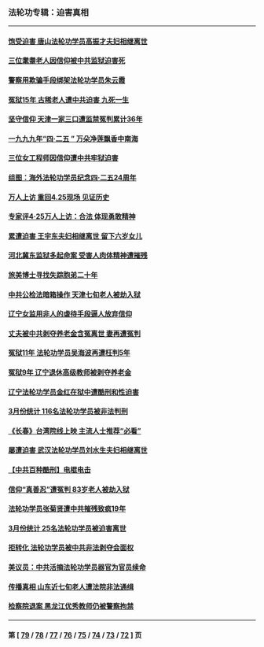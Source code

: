 ### 法轮功专辑：迫害真相
---
#### [饱受迫害 唐山法轮功学员高振才夫妇相继离世](../../pages/nf4379/n13987209.md?05050430) 
#### [三位耄耋老人因信仰被中共监狱迫害死](../../pages/nf4379/n13986618.md?05050430) 
#### [警察用欺骗手段绑架法轮功学员朱云霞](../../pages/nf4379/n13985959.md?05050430) 
#### [冤狱15年 古稀老人遭中共迫害 九死一生](../../pages/nf4379/n13985199.md?05050430) 
#### [坚守信仰 天津一家三口遭监禁冤判累计36年](../../pages/nf4379/n13983791.md?05050430) 
#### [一九九九年“四·二五 ” 万朵净莲飘香中南海](../../pages/nf4379/n13984266.md?05050430) 
#### [三位女工程师因信仰遭中共牢狱迫害](../../pages/nf4379/n13982891.md?05050430) 
#### [组图：海外法轮功学员纪念四‧二五24周年](../../pages/nf4379/n13979790.md?05050430) 
#### [万人上访 重回4.25现场 见证历史](../../pages/nf4379/n13979775.md?05050430) 
#### [专家评4‧25万人上访：合法 体现勇敢精神](../../pages/nf4379/n13975820.md?05050430) 
#### [累遭迫害 王宇东夫妇相继离世 留下六岁女儿](../../pages/nf4379/n13977555.md?05050430) 
#### [河北冀东监狱多起命案 受害人肉体精神遭摧残](../../pages/nf4379/n13976483.md?05050430) 
#### [旅美博士寻找失踪胞弟二十年](../../pages/nf4379/n13976318.md?05050430) 
#### [中共公检法暗箱操作 天津七旬老人被劫入狱](../../pages/nf4379/n13975097.md?05050430) 
#### [辽宁女监用非人的虐待手段逼人放弃信仰](../../pages/nf4379/n13972297.md?05050430) 
#### [丈夫被中共剥夺养老金含冤离世 妻再遭冤判](../../pages/nf4379/n13970514.md?05050430) 
#### [冤狱11年 法轮功学员吴海波再遭枉判5年](../../pages/nf4379/n13966760.md?05050430) 
#### [冤狱9年 辽宁退休高级教师被剥夺养老金](../../pages/nf4379/n13969844.md?05050430) 
#### [辽宁法轮功学员金红在狱中遭酷刑和性迫害](../../pages/nf4379/n13969049.md?05050430) 
#### [3月份统计 116名法轮功学员被非法判刑](../../pages/nf4379/n13967624.md?05050430) 
#### [《长春》台湾院线上映 主流人士推荐“必看”](../../pages/nf4379/n13967751.md?05050430) 
#### [屡遭迫害 武汉法轮功学员刘水生夫妇相继离世](../../pages/nf4379/n13965806.md?05050430) 
#### [【中共百种酷刑】电棍电击](../../pages/nf4379/n13964477.md?05050430) 
#### [信仰“真善忍”遭冤判 83岁老人被劫入狱](../../pages/nf4379/n13958286.md?05050430) 
#### [法轮功学员张菊贤遭中共摧残致疯19年](../../pages/nf4379/n13962633.md?05050430) 
#### [3月份统计 25名法轮功学员被迫害离世](../../pages/nf4379/n13963851.md?05050430) 
#### [拒转化 法轮功学员被中共非法剥夺会面权](../../pages/nf4379/n13961975.md?05050430) 
#### [美议员：中共活摘法轮功学员器官为官员续命](../../pages/nf4379/n13961550.md?05050430) 
#### [传播真相 山东近七旬老人遭法院非法通缉](../../pages/nf4379/n13961068.md?05050430) 
#### [检察院退案 黑龙江优秀教师仍被警察拘禁](../../pages/nf4379/n13960361.md?05050430) 

---
#### 第 [ [79](./79.md?05050430) / [78](./78.md?05050430) / [77](./77.md?05050430) / [76](./76.md?05050430) / [75](./75.md?05050430) / [74](./74.md?05050430) / [73](./73.md?05050430) / [72](./72.md?05050430) ] 页
